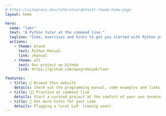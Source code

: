 ```yaml
---
# https://vitepress.dev/reference/default-theme-home-page
layout: home

hero:
  name: "lamr"
  text: "A Python tutor at the command line."
  tagline: "Code, exercises and hints to get you started with Python projects."
  actions:
    - theme: brand
      text: Python Manual
      link: /manual
    - theme: alt
      text: Our project on GitHub
      link: https://github.com/epogrebnyak/lamr

features:
  - title: 📳 Browse this website
    details: Check out the programming manual, code examples and links to resources.
  - title: 👩‍💻 Practice at command line
    details: Start a curated project at the comfort of your own terminal.
  - title: 🧲 Get more hints for your code 
    details: Plugging a local LLM  (coming soon).
---
```



